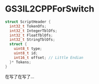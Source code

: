 # GS3IL2CPPForSwitch
```cpp
struct ScriptHeader {
  int32_t TokenOfs;
  int32_t IntegerTblOfs;
  int32_t FloatTblOfs;
  int32_t StringTblOfs;
  struct {
    uint8_t type;
    uint8_t id;
    int16_t offset; // Little Endian
  }* Tokens;
}
```
在写了在写了...
